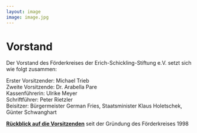 ```yaml
---
layout: image
image: image.jpg
---
```


# Vorstand

Der Vorstand des Förderkreises der Erich-Schickling-Stiftung e.V. setzt sich wie folgt zusammen:
  
Erster Vorsitzender: Michael Trieb  
Zweite Vorsitzende: Dr. Arabella Pare  
Kassenführerin: Ulrike Meyer  
Schriftführer: Peter Rietzler  
Beisitzer: Bürgermeister German Fries, Staatsminister Klaus Holetschek, Günter Schwanghart  


[**Rückblick auf die Vorsitzenden**](/foerderkreis/vorstand/rueckblick/) seit der Gründung des Förderkreises 1998
